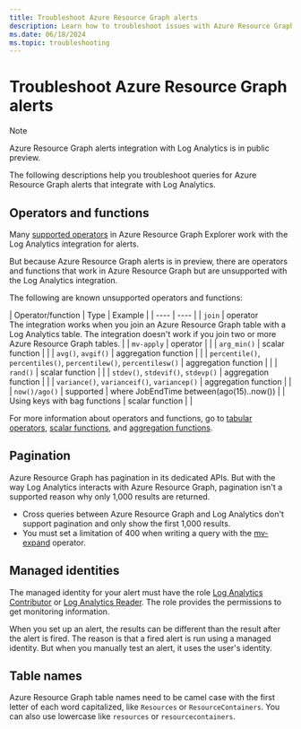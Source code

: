 ```yaml
---
title: Troubleshoot Azure Resource Graph alerts
description: Learn how to troubleshoot issues with Azure Resource Graph alerts integration with Log Analytics.
ms.date: 06/18/2024
ms.topic: troubleshooting
---
```


# Troubleshoot Azure Resource Graph alerts

> [!NOTE]
> Azure Resource Graph alerts integration with Log Analytics is in public preview.

The following descriptions help you troubleshoot queries for Azure Resource Graph alerts that integrate with Log Analytics.

## Operators and functions

Many [supported operators](../concepts/query-language.md#supported-kql-language-elements) in Azure Resource Graph Explorer work with the Log Analytics integration for alerts.

But because Azure Resource Graph alerts is in preview, there are operators and functions that work in Azure Resource Graph but are unsupported with the Log Analytics integration.

The following are known unsupported operators and functions:

| Operator/function | Type | Example |
| ---- | ---- |
| `join` | operator <br/>The integration works when you join an Azure Resource Graph table with a Log Analytics table. The integration doesn't work if you join two or more Azure Resource Graph tables. |
| `mv-apply` | operator | |
| `arg_min()` | scalar function | |
| `avg()`, `avgif()` | aggregation function | |
| `percentile()`, `percentiles()`, `percentilew()`, `percentilesw()` | aggregation function | |
| `rand()` | scalar function | |
| `stdev()`, `stdevif()`, `stdevp()` | aggregation function | |
| `variance()`, `varianceif()`, `variancep()` | aggregation function | |
| `now()/ago()` | supported | where JobEndTime between(ago(15)..now()) |
| Using keys with bag functions | scalar function | |

For more information about operators and functions, go to [tabular operators](/azure/data-explorer/kusto/query/queries), [scalar functions](/azure/data-explorer/kusto/query/scalarfunctions), and [aggregation functions](/azure/data-explorer/kusto/query/aggregation-functions).

## Pagination

Azure Resource Graph has pagination in its dedicated APIs. But with the way Log Analytics interacts with Azure Resource Graph, pagination isn't a supported reason why only 1,000 results are returned.

- Cross queries between Azure Resource Graph and Log Analytics don't support pagination and only show the first 1,000 results.
- You must set a limitation of 400 when writing a query with the [mv-expand](../concepts/query-language.md#supported-tabulartop-level-operators) operator.


## Managed identities

The managed identity for your alert must have the role [Log Analytics Contributor](../../../role-based-access-control/built-in-roles.md#log-analytics-contributor) or [Log Analytics Reader](../../../role-based-access-control/built-in-roles.md#log-analytics-reader). The role provides the permissions to get monitoring information.

When you set up an alert, the results can be different than the result after the alert is fired. The reason is that a fired alert is run using a managed identity. But when you manually test an alert, it uses the user's identity.

## Table names

Azure Resource Graph table names need to be camel case with the first letter of each word capitalized, like `Resources` or `ResourceContainers`. You can also use lowercase like `resources` or `resourcecontainers`.
